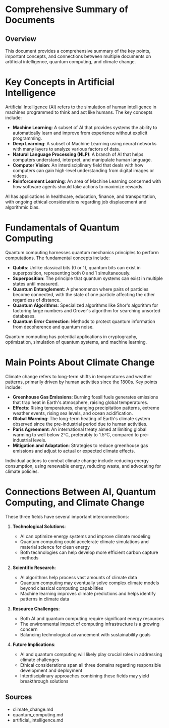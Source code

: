 # Comprehensive Summary of Documents

## Overview
This document provides a comprehensive summary of the key points, important concepts, and connections between multiple documents on artificial intelligence, quantum computing, and climate change.


# Key Concepts in Artificial Intelligence

Artificial Intelligence (AI) refers to the simulation of human intelligence in machines programmed to think and act like humans. The key concepts include:

- **Machine Learning**: A subset of AI that provides systems the ability to automatically learn and improve from experience without explicit programming.
- **Deep Learning**: A subset of Machine Learning using neural networks with many layers to analyze various factors of data.
- **Natural Language Processing (NLP)**: A branch of AI that helps computers understand, interpret, and manipulate human language.
- **Computer Vision**: An interdisciplinary field that deals with how computers can gain high-level understanding from digital images or videos.
- **Reinforcement Learning**: An area of Machine Learning concerned with how software agents should take actions to maximize rewards.

AI has applications in healthcare, education, finance, and transportation, with ongoing ethical considerations regarding job displacement and algorithmic bias.


# Fundamentals of Quantum Computing

Quantum computing harnesses quantum mechanics principles to perform computations. The fundamental concepts include:

- **Qubits**: Unlike classical bits (0 or 1), quantum bits can exist in superposition, representing both 0 and 1 simultaneously.
- **Superposition**: The principle that quantum systems can exist in multiple states until measured.
- **Quantum Entanglement**: A phenomenon where pairs of particles become connected, with the state of one particle affecting the other regardless of distance.
- **Quantum Algorithms**: Specialized algorithms like Shor's algorithm for factoring large numbers and Grover's algorithm for searching unsorted databases.
- **Quantum Error Correction**: Methods to protect quantum information from decoherence and quantum noise.

Quantum computing has potential applications in cryptography, optimization, simulation of quantum systems, and machine learning.


# Main Points About Climate Change

Climate change refers to long-term shifts in temperatures and weather patterns, primarily driven by human activities since the 1800s. Key points include:

- **Greenhouse Gas Emissions**: Burning fossil fuels generates emissions that trap heat in Earth's atmosphere, raising global temperatures.
- **Effects**: Rising temperatures, changing precipitation patterns, extreme weather events, rising sea levels, and ocean acidification.
- **Global Warming**: The long-term heating of Earth's climate system observed since the pre-industrial period due to human activities.
- **Paris Agreement**: An international treaty aimed at limiting global warming to well below 2°C, preferably to 1.5°C, compared to pre-industrial levels.
- **Mitigation and Adaptation**: Strategies to reduce greenhouse gas emissions and adjust to actual or expected climate effects.

Individual actions to combat climate change include reducing energy consumption, using renewable energy, reducing waste, and advocating for climate policies.


# Connections Between AI, Quantum Computing, and Climate Change

These three fields have several important interconnections:

1. **Technological Solutions**: 
   - AI can optimize energy systems and improve climate modeling
   - Quantum computing could accelerate climate simulations and material science for clean energy
   - Both technologies can help develop more efficient carbon capture methods

2. **Scientific Research**:
   - AI algorithms help process vast amounts of climate data
   - Quantum computing may eventually solve complex climate models beyond classical computing capabilities
   - Machine learning improves climate predictions and helps identify patterns in climate data

3. **Resource Challenges**:
   - Both AI and quantum computing require significant energy resources
   - The environmental impact of computing infrastructure is a growing concern
   - Balancing technological advancement with sustainability goals

4. **Future Implications**:
   - AI and quantum computing will likely play crucial roles in addressing climate challenges
   - Ethical considerations span all three domains regarding responsible development and deployment
   - Interdisciplinary approaches combining these fields may yield breakthrough solutions


## Sources

- climate_change.md
- quantum_computing.md
- artificial_intelligence.md
